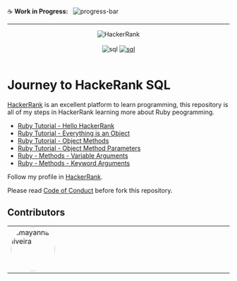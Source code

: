 :coffee: **Work in Progress:**  
![progress-bar](https://geps.dev/progress/2?dangerColor=800000&warningColor=ff9900&successColor=006600)

---

<div align="center">
    <img src="https://hrcdn.net/fcore/assets/brand/logo-new-white-green-a5cb16e0ae.svg" alt="HackerRank" />
</div>
</br>
<div align="center">
    <img src="https://img.shields.io/badge/HackerRank-Ruby-00EA64?&style=flat&logo=hackerrank&logoColor=white" alt="sql" />
    <a href="https://stackoverflow.com/users/16884312/mayanna"> 
    <img src="https://img.shields.io/badge/-Stackoverflow-FE7A16?logo=stack-overflow&logoColor=white" alt="sql" />
    </a>
</div>
</br>
 
# Journey to HackeRank SQL

[HackerRank](https://www.hackerrank.com/) is an excellent platform to learn programming, this repository is all of my steps in HackerRank learning more about Ruby peogramming.

- [Ruby Tutorial - Hello HackerRank](hello-hackerrank.md)
- [Ruby Tutorial - Everything is an Object](everything-is-an-object.md)
- [Ruby Tutorial - Object Methods](object-methods.md)
- [Ruby Tutorial - Object Method Parameters](object-method-parameters.md)
- [Ruby - Methods - Variable Arguments](variable-arguments.md)
- [Ruby - Methods - Keyword Arguments](keyword-arguments.md)
 

Follow my profile in [HackerRank](https://www.hackerrank.com/profile/mayannait).

Please read [Code of Conduct](Code_of_Conduct.md) before fork this repository.

## Contributors
<table>
  <tbody>
    <tr><td align="left" valign="top" width="12.5%" style="word-break: break-word; white-space: normal;"><a href="https://github.com/mayannaoliveira" title="mayannaoliveira"><img src="https://avatars.githubusercontent.com/u/8138985?v=4" width="100px;" alt="mayannaoliveira" style="border-radius: 9999px;" /></a></td>
    </tr>
  </tbody>
</table>